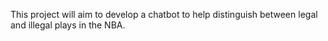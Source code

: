 This project will aim to develop a chatbot to help distinguish between legal and illegal plays in the NBA.
